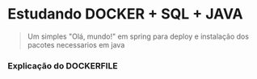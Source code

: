 # Estudando DOCKER + SQL + JAVA

> Um simples "Olá, mundo!" em spring para deploy e instalação dos pacotes necessarios em java

### Explicação do DOCKERFILE
